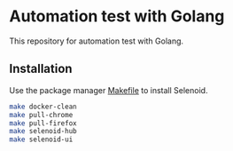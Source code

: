 # Automation test with Golang

This repository for automation test with Golang. 

## Installation

Use the package manager [Makefile](https://en.wikipedia.org/wiki/Make_(software)) to install Selenoid.

```bash
make docker-clean
make pull-chrome
make pull-firefox
make selenoid-hub
make selenoid-ui
```